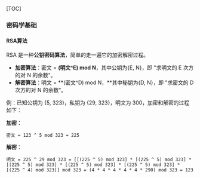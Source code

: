 [TOC]

### 密码学基础

#### RSA算法

RSA 是一种**公钥密码算法**，简单的走一遍它的加密解密过程。

- **加密算法**：密文 = **(明文^E) mod N**，其中公钥为{E, N}，即 "求明文的 E 次方的对 N 的余数"。  
- **解密算法**：明文 = **(密文^D) mod N，**其中秘钥为{D, N}，即 "求密文的 D 次方的对 N 的余数"。

例：已知公钥为 {5, 323}，私钥为 {29, 323}，明文为 300，加密和解密的过程如下：

**加密**：

```
密文 = 123 ^ 5 mod 323 = 225
```

**解密**：

```
明文 = 225 ^ 29 mod 323 = [[(225 ^ 5) mod 323] * [(225 ^ 5) mod 323] * [(225 ^ 5) mod 323] * [(225 ^ 5) mod 323] * [(225 ^ 5) mod 323] * [(225 ^ 4) mod 323]] mod 323 = (4 * 4 * 4 * 4 * 4 * 290) mod 323 = 123
```





